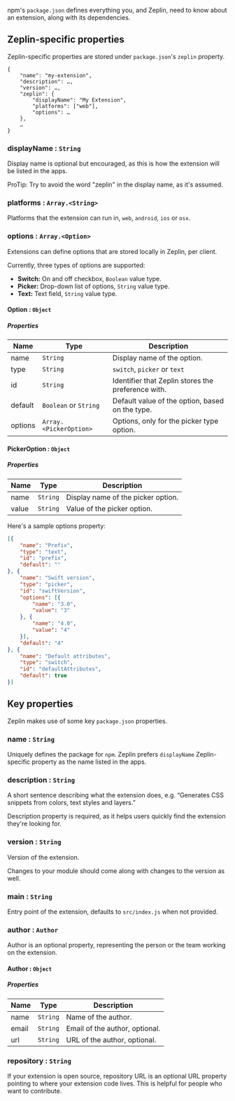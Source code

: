 npm's `package.json` defines everything you, and Zeplin, need to know about an extension, along with its dependencies.

## Zeplin-specific properties

Zeplin-specific properties are stored under `package.json`'s `zeplin` property.

```
{
    "name": "my-extension",
    "description": …,
    "version": …,
    "zeplin": {
        "displayName": "My Extension",
        "platforms": ["web"],
        "options": …
    },
    …
}
```

### displayName : `String`

Display name is optional but encouraged, as this is how the extension will be listed in the apps.

ProTip: Try to avoid the word "zeplin" in the display name, as it's assumed.

### platforms : `Array.<String>`

Platforms that the extension can run in, `web`, `android`, `ios` or `osx`.

### options : `Array.<Option>`

Extensions can define options that are stored locally in Zeplin, per client.

Currently, three types of options are supported:

- **Switch:** On and off checkbox, `Boolean` value type.
- **Picker:** Drop-down list of options, `String` value type.
- **Text:** Text field, `String` value type.

#### Option : <code>Object</code>

##### Properties

| Name | Type | Description |
| --- | --- | --- |
| name | `String` | Display name of the option. |
| type | `String` | `switch`, `picker` or `text` |
| id | `String` | Identifier that Zeplin stores the preference with. |
| default | `Boolean` or `String` | Default value of the option, based on the type. |
| options | `Array.<PickerOption>` | Options, only for the picker type option. |

#### PickerOption : <code>Object</code>

##### Properties

| Name | Type | Description |
| --- | --- | --- |
| name | <code>String</code> | Display name of the picker option. |
| value | <code>String</code> | Value of the picker option. |

Here's a sample options property:

```json
[{
    "name": "Prefix",
    "type": "text",
    "id": "prefix",
    "default": ""
}, {
    "name": "Swift version",
    "type": "picker",
    "id": "swiftVersion",
    "options": [{
        "name": "3.0",
        "value": "3"
    }, {
        "name": "4.0",
        "value": "4"
    }],
    "default": "4"
}, {
    "name": "Default attributes",
    "type": "switch",
    "id": "defaultAttributes",
    "default": true
}]
```

## Key properties

Zeplin makes use of some key `package.json` properties.

### name : `String`

Uniquely defines the package for `npm`. Zeplin prefers  `displayName` Zeplin-specific property as the name listed in the apps.

### description : `String`

A short sentence describing what the extension does, e.g. “Generates CSS snippets from colors, text styles and layers.”

Description property is required, as it helps users quickly find the extension they're looking for.

### version : `String`

Version of the extension.

Changes to your module should come along with changes to the version as well.

### main : `String`

Entry point of the extension, defaults to `src/index.js` when not provided.

### author : `Author`

Author is an optional property, representing the person or the team working on the extension.

#### Author : <code>Object</code>

##### Properties

| Name | Type | Description |
| --- | --- | --- |
| name | `String` | Name of the author. |
| email | `String` | Email of the author, optional. |
| url | `String` | URL of the author, optional. |

### repository : `String`

If your extension is open source, repository URL is an optional URL property pointing to where your extension code lives. This is helpful for people who want to contribute.
